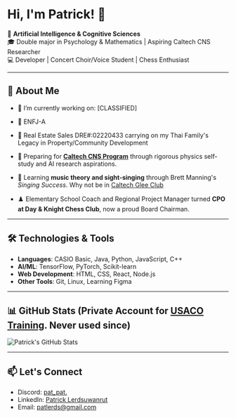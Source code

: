 # Hi, I'm Patrick! 👋

🌟 **Artificial Intelligence & Cognitive Sciences**  
🎓 Double major in Psychology & Mathematics | Aspiring Caltech CNS Researcher  
💻 Developer | Concert Choir/Voice Student | Chess Enthusiast  

---

## 🚀 About Me
- 🔭 I’m currently working on: [CLASSIFIED]

- 🧠 ENFJ-A
- 🏡 Real Estate Sales DRE#:02220433 carrying on my Thai Family's Legacy in Property/Community Development 
- 🎯 Preparing for **[Caltech CNS Program](https://www.bbe.caltech.edu/academics/cns)** through rigorous physics self-study and AI research aspirations.
- 🎵 Learning **music theory and sight-singing** through Brett Manning's *Singing Success*. Why not be in [Caltech Glee Club](https://pva.caltech.edu/music/gleeclub)
- ♟️ Elementary School Coach and Regional Project Manager turned **CPO at Day & Knight Chess Club**, now a proud Board Chairman.

---

## 🛠️ Technologies & Tools
- **Languages**: CASIO Basic, Java, Python, JavaScript, C++
- **AI/ML**: TensorFlow, PyTorch, Scikit-learn
- **Web Development**: HTML, CSS, React, Node.js
- **Other Tools**: Git, Linux, Learning Figma

---

## 📊 GitHub Stats (Private Account for [USACO Training](https://usaco.guide/). Never used since)
![Patrick's GitHub Stats](https://github-readme-stats.vercel.app/api?username=sneak100&show_icons=true&theme=radical)


---

## 📫 Let's Connect
- Discord: [pat_pat.](https://discordapp.com/users/359692670479761408)
- LinkedIn: [Patrick Lerdsuwanrut](https://www.linkedin.com/in/patlerds/)
- Email: [patlerds@gmail.com](patlerds@gmail.com)
